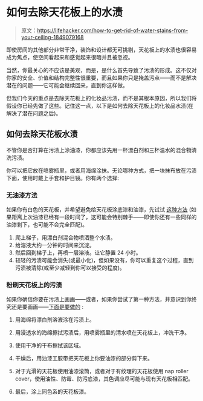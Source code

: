 # 如何去除天花板上的水渍

> 原文：<https://lifehacker.com/how-to-get-rid-of-water-stains-from-your-ceiling-1849079168>

即使房间的其他部分非常干净，装饰和设计都无可挑剔，天花板上的水渍也很容易成为焦点，使空间看起来和感觉起来很暗并且被忽视。



当然，你最关心的不应该是美观，而是，是什么首先导致了污渍的形成。这不仅对你家的安全、价值和结构完整性很重要，而且如果你只是掩盖污点——而不是解决潜在的问题——它可能会继续回来，直到你这样做。

但我们今天的重点是去除天花板上的化妆品污渍，而不是其根本原因，所以我们将假设你已经先做了这些。记住这一点，以下是如何去除天花板上的化妆品水渍(在解决了潜在问题之后)。

## 如何去除天花板水渍

不管你是否打算在污渍上涂油漆，你都应该先用一杯漂白剂和三杯温水的混合物清洗污渍。

你可以把它放在喷雾瓶里，或者用海绵涂抹。无论哪种方式，把一块抹布放在污渍下面，使用时戴上手套和护目镜。你有两个选择:

### 无油漆方法

如果你有白色的天花板，并希望避免给天花板涂底漆和油漆，先试试 [这种方法](https://www.21oak.com/home-maintenance/how-to-get-rid-of-water-stain-on-ceiling/) (如果距离上次油漆已经有一段时间了，这可能会特别棘手——即使你还有一些同样的油漆剩下，也可能不会完全匹配)。

1.  爬上梯子，用漂白剂混合物喷洒整个水渍。
2.  给溶液大约一分钟的时间来沉淀。
3.  然后回到梯子上，再喷一层溶液。让它静置 24 小时。
4.  较轻的污渍可能会消失(或最小化)，但如果没有，你可以重复这个过程，直到污渍被清除(或至少减轻到你可以接受的程度)。

### 粉刷天花板上的污渍

如果你确信你要在污渍上画画——或者，如果你尝试了第一种方法，并意识到你终究还是要画画——[下面是要做的](https://www.bobvila.com/articles/water-stains-on-ceiling/) :

1.  用海绵将漂白剂溶液涂在污渍上。
2.  用浸透水的海绵擦拭污渍后，用喷雾瓶里的清水喷在天花板上，冲洗干净。
3.  使用干净的干布擦拭该区域。
4.  干燥后，用油漆工胶带把天花板上你要油漆的部分剪下来。
5.  对于光滑的天花板使用油漆滚筒，或者对于有纹理的天花板使用 nap roller cover，使用油性、防霉、防污底漆，其色调应尽可能与现有天花板相匹配。

6.  最后，涂上同色系的天花板漆。